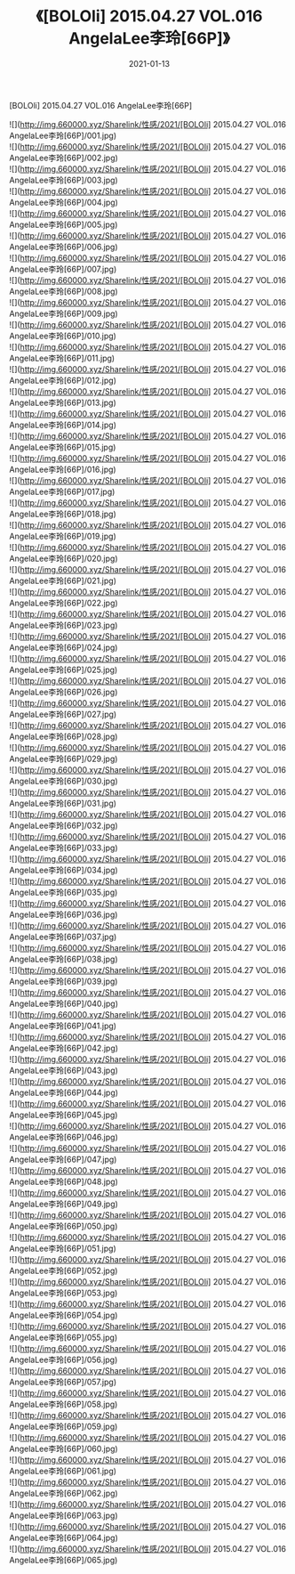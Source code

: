 ﻿---
layout: post
title:  《[BOLOli] 2015.04.27 VOL.016 AngelaLee李玲[66P]》
date:   2021-01-13
img: http://img.660000.xyz/Sharelink/性感/2021/[BOLOli] 2015.04.27 VOL.016 AngelaLee李玲[66P]/000.jpg
categories: [美女, 清纯, 唯美]
---

[BOLOli] 2015.04.27 VOL.016 AngelaLee李玲[66P]

  ![](http://img.660000.xyz/Sharelink/性感/2021/[BOLOli] 2015.04.27 VOL.016 AngelaLee李玲[66P]/001.jpg) <br> ![](http://img.660000.xyz/Sharelink/性感/2021/[BOLOli] 2015.04.27 VOL.016 AngelaLee李玲[66P]/002.jpg) <br> ![](http://img.660000.xyz/Sharelink/性感/2021/[BOLOli] 2015.04.27 VOL.016 AngelaLee李玲[66P]/003.jpg) <br> ![](http://img.660000.xyz/Sharelink/性感/2021/[BOLOli] 2015.04.27 VOL.016 AngelaLee李玲[66P]/004.jpg) <br> ![](http://img.660000.xyz/Sharelink/性感/2021/[BOLOli] 2015.04.27 VOL.016 AngelaLee李玲[66P]/005.jpg) <br> ![](http://img.660000.xyz/Sharelink/性感/2021/[BOLOli] 2015.04.27 VOL.016 AngelaLee李玲[66P]/006.jpg) <br> ![](http://img.660000.xyz/Sharelink/性感/2021/[BOLOli] 2015.04.27 VOL.016 AngelaLee李玲[66P]/007.jpg) <br> ![](http://img.660000.xyz/Sharelink/性感/2021/[BOLOli] 2015.04.27 VOL.016 AngelaLee李玲[66P]/008.jpg) <br> ![](http://img.660000.xyz/Sharelink/性感/2021/[BOLOli] 2015.04.27 VOL.016 AngelaLee李玲[66P]/009.jpg) <br> ![](http://img.660000.xyz/Sharelink/性感/2021/[BOLOli] 2015.04.27 VOL.016 AngelaLee李玲[66P]/010.jpg) <br> ![](http://img.660000.xyz/Sharelink/性感/2021/[BOLOli] 2015.04.27 VOL.016 AngelaLee李玲[66P]/011.jpg) <br> ![](http://img.660000.xyz/Sharelink/性感/2021/[BOLOli] 2015.04.27 VOL.016 AngelaLee李玲[66P]/012.jpg) <br> ![](http://img.660000.xyz/Sharelink/性感/2021/[BOLOli] 2015.04.27 VOL.016 AngelaLee李玲[66P]/013.jpg) <br> ![](http://img.660000.xyz/Sharelink/性感/2021/[BOLOli] 2015.04.27 VOL.016 AngelaLee李玲[66P]/014.jpg) <br> ![](http://img.660000.xyz/Sharelink/性感/2021/[BOLOli] 2015.04.27 VOL.016 AngelaLee李玲[66P]/015.jpg) <br> ![](http://img.660000.xyz/Sharelink/性感/2021/[BOLOli] 2015.04.27 VOL.016 AngelaLee李玲[66P]/016.jpg) <br> ![](http://img.660000.xyz/Sharelink/性感/2021/[BOLOli] 2015.04.27 VOL.016 AngelaLee李玲[66P]/017.jpg) <br> ![](http://img.660000.xyz/Sharelink/性感/2021/[BOLOli] 2015.04.27 VOL.016 AngelaLee李玲[66P]/018.jpg) <br> ![](http://img.660000.xyz/Sharelink/性感/2021/[BOLOli] 2015.04.27 VOL.016 AngelaLee李玲[66P]/019.jpg) <br> ![](http://img.660000.xyz/Sharelink/性感/2021/[BOLOli] 2015.04.27 VOL.016 AngelaLee李玲[66P]/020.jpg) <br> ![](http://img.660000.xyz/Sharelink/性感/2021/[BOLOli] 2015.04.27 VOL.016 AngelaLee李玲[66P]/021.jpg) <br> ![](http://img.660000.xyz/Sharelink/性感/2021/[BOLOli] 2015.04.27 VOL.016 AngelaLee李玲[66P]/022.jpg) <br> ![](http://img.660000.xyz/Sharelink/性感/2021/[BOLOli] 2015.04.27 VOL.016 AngelaLee李玲[66P]/023.jpg) <br> ![](http://img.660000.xyz/Sharelink/性感/2021/[BOLOli] 2015.04.27 VOL.016 AngelaLee李玲[66P]/024.jpg) <br> ![](http://img.660000.xyz/Sharelink/性感/2021/[BOLOli] 2015.04.27 VOL.016 AngelaLee李玲[66P]/025.jpg) <br> ![](http://img.660000.xyz/Sharelink/性感/2021/[BOLOli] 2015.04.27 VOL.016 AngelaLee李玲[66P]/026.jpg) <br> ![](http://img.660000.xyz/Sharelink/性感/2021/[BOLOli] 2015.04.27 VOL.016 AngelaLee李玲[66P]/027.jpg) <br> ![](http://img.660000.xyz/Sharelink/性感/2021/[BOLOli] 2015.04.27 VOL.016 AngelaLee李玲[66P]/028.jpg) <br> ![](http://img.660000.xyz/Sharelink/性感/2021/[BOLOli] 2015.04.27 VOL.016 AngelaLee李玲[66P]/029.jpg) <br> ![](http://img.660000.xyz/Sharelink/性感/2021/[BOLOli] 2015.04.27 VOL.016 AngelaLee李玲[66P]/030.jpg) <br> ![](http://img.660000.xyz/Sharelink/性感/2021/[BOLOli] 2015.04.27 VOL.016 AngelaLee李玲[66P]/031.jpg) <br> ![](http://img.660000.xyz/Sharelink/性感/2021/[BOLOli] 2015.04.27 VOL.016 AngelaLee李玲[66P]/032.jpg) <br> ![](http://img.660000.xyz/Sharelink/性感/2021/[BOLOli] 2015.04.27 VOL.016 AngelaLee李玲[66P]/033.jpg) <br> ![](http://img.660000.xyz/Sharelink/性感/2021/[BOLOli] 2015.04.27 VOL.016 AngelaLee李玲[66P]/034.jpg) <br> ![](http://img.660000.xyz/Sharelink/性感/2021/[BOLOli] 2015.04.27 VOL.016 AngelaLee李玲[66P]/035.jpg) <br> ![](http://img.660000.xyz/Sharelink/性感/2021/[BOLOli] 2015.04.27 VOL.016 AngelaLee李玲[66P]/036.jpg) <br> ![](http://img.660000.xyz/Sharelink/性感/2021/[BOLOli] 2015.04.27 VOL.016 AngelaLee李玲[66P]/037.jpg) <br> ![](http://img.660000.xyz/Sharelink/性感/2021/[BOLOli] 2015.04.27 VOL.016 AngelaLee李玲[66P]/038.jpg) <br> ![](http://img.660000.xyz/Sharelink/性感/2021/[BOLOli] 2015.04.27 VOL.016 AngelaLee李玲[66P]/039.jpg) <br> ![](http://img.660000.xyz/Sharelink/性感/2021/[BOLOli] 2015.04.27 VOL.016 AngelaLee李玲[66P]/040.jpg) <br> ![](http://img.660000.xyz/Sharelink/性感/2021/[BOLOli] 2015.04.27 VOL.016 AngelaLee李玲[66P]/041.jpg) <br> ![](http://img.660000.xyz/Sharelink/性感/2021/[BOLOli] 2015.04.27 VOL.016 AngelaLee李玲[66P]/042.jpg) <br> ![](http://img.660000.xyz/Sharelink/性感/2021/[BOLOli] 2015.04.27 VOL.016 AngelaLee李玲[66P]/043.jpg) <br> ![](http://img.660000.xyz/Sharelink/性感/2021/[BOLOli] 2015.04.27 VOL.016 AngelaLee李玲[66P]/044.jpg) <br> ![](http://img.660000.xyz/Sharelink/性感/2021/[BOLOli] 2015.04.27 VOL.016 AngelaLee李玲[66P]/045.jpg) <br> ![](http://img.660000.xyz/Sharelink/性感/2021/[BOLOli] 2015.04.27 VOL.016 AngelaLee李玲[66P]/046.jpg) <br> ![](http://img.660000.xyz/Sharelink/性感/2021/[BOLOli] 2015.04.27 VOL.016 AngelaLee李玲[66P]/047.jpg) <br> ![](http://img.660000.xyz/Sharelink/性感/2021/[BOLOli] 2015.04.27 VOL.016 AngelaLee李玲[66P]/048.jpg) <br> ![](http://img.660000.xyz/Sharelink/性感/2021/[BOLOli] 2015.04.27 VOL.016 AngelaLee李玲[66P]/049.jpg) <br> ![](http://img.660000.xyz/Sharelink/性感/2021/[BOLOli] 2015.04.27 VOL.016 AngelaLee李玲[66P]/050.jpg) <br> ![](http://img.660000.xyz/Sharelink/性感/2021/[BOLOli] 2015.04.27 VOL.016 AngelaLee李玲[66P]/051.jpg) <br> ![](http://img.660000.xyz/Sharelink/性感/2021/[BOLOli] 2015.04.27 VOL.016 AngelaLee李玲[66P]/052.jpg) <br> ![](http://img.660000.xyz/Sharelink/性感/2021/[BOLOli] 2015.04.27 VOL.016 AngelaLee李玲[66P]/053.jpg) <br> ![](http://img.660000.xyz/Sharelink/性感/2021/[BOLOli] 2015.04.27 VOL.016 AngelaLee李玲[66P]/054.jpg) <br> ![](http://img.660000.xyz/Sharelink/性感/2021/[BOLOli] 2015.04.27 VOL.016 AngelaLee李玲[66P]/055.jpg) <br> ![](http://img.660000.xyz/Sharelink/性感/2021/[BOLOli] 2015.04.27 VOL.016 AngelaLee李玲[66P]/056.jpg) <br> ![](http://img.660000.xyz/Sharelink/性感/2021/[BOLOli] 2015.04.27 VOL.016 AngelaLee李玲[66P]/057.jpg) <br> ![](http://img.660000.xyz/Sharelink/性感/2021/[BOLOli] 2015.04.27 VOL.016 AngelaLee李玲[66P]/058.jpg) <br> ![](http://img.660000.xyz/Sharelink/性感/2021/[BOLOli] 2015.04.27 VOL.016 AngelaLee李玲[66P]/059.jpg) <br> ![](http://img.660000.xyz/Sharelink/性感/2021/[BOLOli] 2015.04.27 VOL.016 AngelaLee李玲[66P]/060.jpg) <br> ![](http://img.660000.xyz/Sharelink/性感/2021/[BOLOli] 2015.04.27 VOL.016 AngelaLee李玲[66P]/061.jpg) <br> ![](http://img.660000.xyz/Sharelink/性感/2021/[BOLOli] 2015.04.27 VOL.016 AngelaLee李玲[66P]/062.jpg) <br> ![](http://img.660000.xyz/Sharelink/性感/2021/[BOLOli] 2015.04.27 VOL.016 AngelaLee李玲[66P]/063.jpg) <br> ![](http://img.660000.xyz/Sharelink/性感/2021/[BOLOli] 2015.04.27 VOL.016 AngelaLee李玲[66P]/064.jpg) <br> ![](http://img.660000.xyz/Sharelink/性感/2021/[BOLOli] 2015.04.27 VOL.016 AngelaLee李玲[66P]/065.jpg) <br>